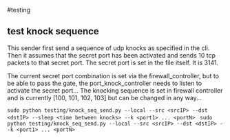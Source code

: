 #testing

## test knock sequence
This sender first send a sequence of udp knocks as specified in the cli. Then it assumes that the secret port has been activated and sends 10 tcp packets to that secret port. The secret port is set in the file itself. It is 3141.

The current secret port combination is set via the firewall_controller, but to be able to pass the gate, the port_knock_controller needs to listen to activate the secret port... The knocking sequence is set in firewall controller and is currently [100, 101, 102, 103] but can be changed in any way...

`sudo python testing/knock_seq_send.py --local --src <srcIP> --dst <dstIP> --sleep <time between knocks> --k <port1> ... <portN> `
`sudo python testing/knock_seq_send.py --local --src <srcIP> --dst <dstIP> --k <port1> ... <portN>`
